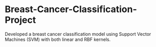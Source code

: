 # Breast-Cancer-Classification-Project
Developed a breast cancer classification model using Support Vector Machines (SVM) with both linear and RBF kernels.
